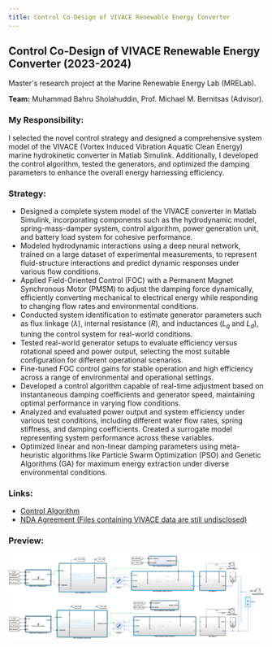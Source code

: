 ```yaml
---
title: Control Co-Design of VIVACE Renewable Energy Converter
---
```


## Control Co-Design of VIVACE Renewable Energy Converter (2023-2024)

Master's research project at the Marine Renewable Energy Lab (MRELab).

**Team:** Muhammad Bahru Sholahuddin, Prof. Michael M. Bernitsas (Advisor).

### My Responsibility:
I selected the novel control strategy and designed a comprehensive system model of the VIVACE (Vortex Induced Vibration Aquatic Clean Energy) marine hydrokinetic converter in Matlab Simulink. Additionally, I developed the control algorithm, tested the generators, and optimized the damping parameters to enhance the overall energy harnessing efficiency.

### Strategy:
- Designed a complete system model of the VIVACE converter in Matlab Simulink, incorporating components such as the hydrodynamic model, spring-mass-damper system, control algorithm, power generation unit, and battery load system for cohesive performance.
- Modeled hydrodynamic interactions using a deep neural network, trained on a large dataset of experimental measurements, to represent fluid-structure interactions and predict dynamic responses under various flow conditions.
- Applied Field-Oriented Control (FOC) with a Permanent Magnet Synchronous Motor (PMSM) to adjust the damping force dynamically, efficiently converting mechanical to electrical energy while responding to changing flow rates and environmental conditions.
- Conducted system identification to estimate generator parameters such as flux linkage ($\lambda$), internal resistance ($R$), and inductances ($L_q$ and $L_d$), tuning the control system for real-world conditions.
- Tested real-world generator setups to evaluate efficiency versus rotational speed and power output, selecting the most suitable configuration for different operational scenarios.
- Fine-tuned FOC control gains for stable operation and high efficiency across a range of environmental and operational settings.
- Developed a control algorithm capable of real-time adjustment based on instantaneous damping coefficients and generator speed, maintaining optimal performance in varying flow conditions.
- Analyzed and evaluated power output and system efficiency under various test conditions, including different water flow rates, spring stiffness, and damping coefficients. Created a surrogate model representing system performance across these variables.
- Optimized linear and non-linear damping parameters using meta-heuristic algorithms like Particle Swarm Optimization (PSO) and Genetic Algorithms (GA) for maximum energy extraction under diverse environmental conditions.

### Links:
- [Control Algorithm](https://drive.google.com/file/d/1QbIjAARRwlIIg8jJGOJzNNSDdK-J1_Ia/view?usp=sharing)
- [NDA Agreement (Files containing VIVACE data are still undisclosed)](https://drive.google.com/file/d/1Bi-lPul0TiqeJr-tpMPW62NcKDjgcdkY/view?usp=sharing)

### Preview:
![Control Co-Design of VIVACE Renewable Energy Converter](../assets/img/project_ccdVivace.png)

